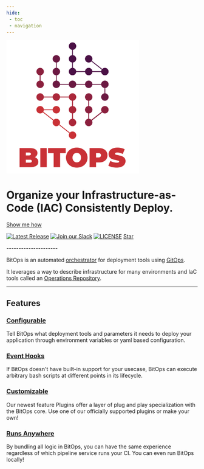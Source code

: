 ```yaml
---
hide:
 - toc
 - navigation
---
```


<script async defer src="https://buttons.github.io/buttons.js"></script>

<!-- Custom hero banner using docs/stylesheets/custom.css -->
<div class="bitovi-row">
    <div class="bitovi-column">
        <img alt="Logo" float="middle" style="vertical-align: middle;" src="assets/images/logo/Bitops%28RGB%29_L2_Full_4C.png" width="350" />
    </div>
</div>

<div class="bitovi-row">
    <div class="bitovi-column">
        <h1>Organize your Infrastructure-as-Code (IAC) 
        <nl>Consistently Deploy.</h1>
        <a class="md-button md-button--primary" href="about">Show me how</a>
        <p>
            <a href="https://github.com/bitovi/bitops/releases"><img alt="Latest Release" src="https://img.shields.io/github/v/release/bitovi/bitops"></a>
            <a href="https://www.bitovi.com/community/slack?utm_source=badge&amp;utm_medium=badge&amp;utm_campaign=pr-badge&amp;utm_content=badge"><img alt="Join our Slack" src="https://img.shields.io/badge/slack-join%20chat-611f69.svg"></a>
            <a href="license/"><img alt="LICENSE" src="https://img.shields.io/badge/license-MIT-green"></a>
            <a class="github-button" href="https://github.com/bitovi/bitops" data-icon="octicon-star" data-show-count="true" aria-label="Star BitOps on GitHub">Star</a>
        </p>
    </div>
</div>
---------------------

BitOps is an automated [orchestrator](docs/about.md) for deployment tools using [GitOps](https://about.gitlab.com/topics/gitops/).

It leverages a way to describe infrastructure for many environments and IaC tools called an [Operations Repository](docs/operations-repo-structure.md).

---------------------

<div class="bitovi-row">
<h2>Features</h2>
</div>
<div class="bitovi-row">
    <div class="bitovi-column">
        <h3><a href="configuration-base">Configurable</a></h3>
        <p>Tell BitOps what deployment tools and parameters it needs to deploy your application through environment variables or yaml based configuration.</p>
    </div>
   <div class="bitovi-column">
        <h3><a href="lifecycle">Event Hooks</a></h3>
        <p>If BitOps doesn't have built-in support for your usecase, BitOps can execute arbitrary bash scripts at different points in its lifecycle.</p>
    </div>
    <div class="bitovi-column">
        <h3><a href="plugins">Customizable</a></h3>
        <p>Our newest feature Plugins offer a layer of plug and play specialization with the BitOps core. Use one of our officially supported plugins or make your own!</p>
    </div>
    <div class="bitovi-column">
        <h3><a href="examples">Runs Anywhere</a></h3>
        <p>By bundling all logic in BitOps, you can have the same experience regardless of which pipeline service runs your CI. You can even run BitOps locally!</p>
    </div>
</div>
